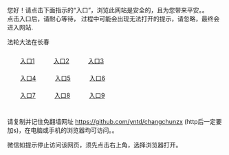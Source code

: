 您好！请点击下面指示的“入口”，浏览此网站是安全的，且为您带来平安。。 <br/>
点击入口后，请耐心等待， 过程中可能会出现无法打开的提示，请忽略，最终会进入网站. </br>

法轮大法在长春<br/>
<div style="padding:10px"><a style="margin:20px" target="_blank" href="https://dnhcmkxq05x5n.cloudfront.net/2Qpsp?qwfzf" id="ccLink1" rel="nofollow">入口1</a> <a target="_blank" style="margin:20px" href="https://d1xvqdrwz72hed.cloudfront.net/2Qpsp?eihrkioh" id="ccLink2" rel="nofollow">入口2</a> <a style="margin:20px" target="_blank" href="https://d7ooph627zg40.cloudfront.net/2Qpsp?lijlcrc" id="ccLink3" rel="nofollow">入口3</a></div>

<div style="padding:10px" ><a style="margin:20px" target="_blank" href="https://dnhcmkxq05x5n.cloudfront.net/2Qpsp?qwfzf" id="ccLink4" rel="nofollow">入口4</a> <a style="margin:20px" href="https://d1xvqdrwz72hed.cloudfront.net/2Qpsp?eihrkioh" target="_blank" id="ccLink5" rel="nofollow">入口5</a> <a style="margin:20px" href="https://d7ooph627zg40.cloudfront.net/2Qpsp?lijlcrc" target="_blank" id="ccLink6" rel="nofollow">入口6</a></div>

<div style="padding:10px"><a style="margin:20px" target="_blank" href="https://dnhcmkxq05x5n.cloudfront.net/2Qpsp?qwfzf" id="ccLink7" rel="nofollow">入口7</a> <a style="margin:20px" href="https://d1xvqdrwz72hed.cloudfront.net/2Qpsp?eihrkioh" target="_blank" id="ccLink8" rel="nofollow">入口8</a> <a style="margin:20px" target="_blank" href="https://d7ooph627zg40.cloudfront.net/2Qpsp?lijlcrc" id="ccLink9" rel="nofollow">入口9</a></div>

<br/>



请复制并记住免翻墙网址 https://github.com/yntd/changchunzx (http后一定要加s)，在电脑或手机的浏览器均可访问。。<br/>

微信如提示停止访问该网页，须先点击右上角，选择浏览器打开。
